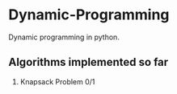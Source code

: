 # Dynamic-Programming
Dynamic programming in python.

## Algorithms implemented so far

1.  Knapsack Problem 0/1
